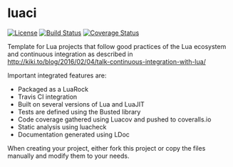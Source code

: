 # luaci

[![License](http://img.shields.io/:license-mit-blue.svg)](http://mit-license.org)
[![Build Status](https://travis-ci.org/jvprat/luaci.svg?branch=master)](https://travis-ci.org/jvprat/luaci)
[![Coverage Status](https://coveralls.io/repos/jvprat/luaci/badge.png?branch=master)](https://coveralls.io/r/jvprat/luaci?branch=master)

Template for Lua projects that follow good practices of the Lua ecosystem and continuous integration as described in http://kiki.to/blog/2016/02/04/talk-continuous-integration-with-lua/

Important integrated features are:
- Packaged as a LuaRock
- Travis CI integration
- Built on several versions of Lua and LuaJIT
- Tests are defined using the Busted library
- Code coverage gathered using Luacov and pushed to coveralls.io
- Static analysis using luacheck
- Documentation generated using LDoc

When creating your project, either fork this project or copy the files manually and modify them to your needs.
